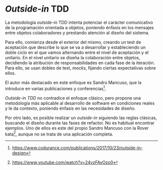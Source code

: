 # *Outside-in* TDD #

La metodología *outside-in* TDD intenta potenciar el carácter comunicativo de la programación orientada a objetos, poniendo énfasis en los mensajes entre objetos colaboradores y prestando atención al diseño del sistema.

Para ello, comienza desde el exterior del mismo, creando un test de aceptación que describe lo que se va a desarrollar y estableciendo un doble ciclo en el que vamos alternando entre el nivel de aceptación y el unitario. En el nivel unitario se diseña la colaboración entre objetos, decidiendo la atribución de responsabilidades en cada fase de la iteración. Para ello, se usan dobles de test, *mocks*, fijando ciertas expectativas sobre ellos. 

El autor más destacado en este enfoque es Sandro Mancuso, que la introduce en varias publicaciones y conferencias[^fn41].

*Outside-in TDD* no contradice el enfoque clásico, pero propone una metodología más aplicable al desarrollo de software en condiciones reales y le da contexto, poniendo énfasis en las necesidades de diseño.

Por otro lado, es posible realizar un *outside-in* siguiendo las reglas clásicas, buscando el diseño durante las fases de refactor. No es habitual encontrar ejemplos. Uno de ellos es este del propio Sandro Mancuso con la Rover kata[^fn42], aunque no se trata de una aplicación completa.


[^fn41]: https://www.codurance.com/publications/2017/10/23/outside-in-design
[^fn42]: https://www.youtube.com/watch?v=24vzFAvOzo0
